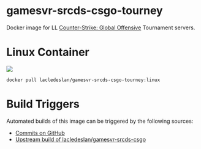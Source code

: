 # gamesvr-srcds-csgo-tourney
Docker image for LL [Counter-Strike: Global Offensive](http://store.steampowered.com/app/730/) Tournament servers.

# Linux Container
[![](https://images.microbadger.com/badges/image/lacledeslan/gamesvr-srcds-csgo-tourney:linux.svg)](https://microbadger.com/images/lacledeslan/gamesvr-srcds-csgo-tourney:linux "Get your own image badge on microbadger.com")
```
docker pull lacledeslan/gamesvr-srcds-csgo-tourney:linux
```

# Build Triggers
Automated builds of this image can be triggered by the following sources:
* [Commits on GitHub](https://github.com/LacledesLAN/gamesvr-srcds-csgo-tourney)
* [Upstream build of lacledeslan/gamesvr-srcds-csgo](https://hub.docker.com/r/lacledeslan/gamesvr-srcds-csgo/)
